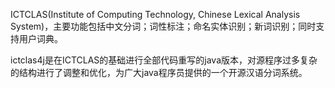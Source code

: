 ICTCLAS(Institute of Computing Technology, Chinese Lexical Analysis System)，主要功能包括中文分词；词性标注；命名实体识别；新词识别；同时支持用户词典。

ictclas4j是在ICTCLAS的基础进行全部代码重写的java版本，对源程序过多复杂的结构进行了调整和优化，为广大java程序员提供的一个开源汉语分词系统。


